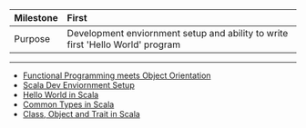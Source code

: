 | Milestone | First |
| :--- | :--- |
| Purpose | Development enviornment setup and ability to write first 'Hello World' program |

---

- [Functional Programming meets Object Orientation](functional-meets-object-orientation.md)
- [Scala Dev Enviornment Setup](setup.md)
- [Hello World in Scala](hello-world.md)
- [Common Types in Scala](common-types.md)
- [Class, Object and Trait in Scala](class-and-object.md)
